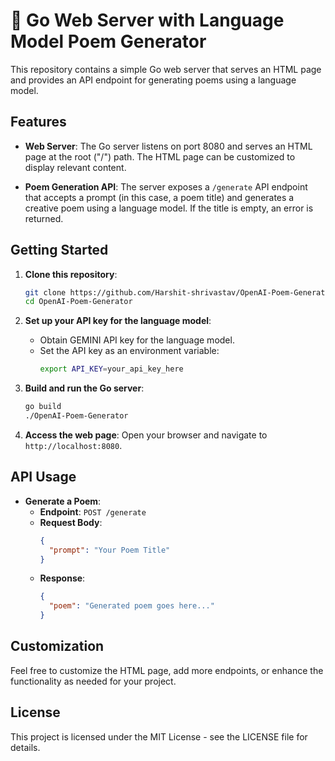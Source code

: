 # 🚀 Go Web Server with Language Model Poem Generator

This repository contains a simple Go web server that serves an HTML page and provides an API endpoint for generating poems using a language model.

## Features

- **Web Server**: The Go server listens on port 8080 and serves an HTML page at the root ("/") path. The HTML page can be customized to display relevant content.

- **Poem Generation API**: The server exposes a `/generate` API endpoint that accepts a prompt (in this case, a poem title) and generates a creative poem using a language model. If the title is empty, an error is returned.

## Getting Started

1. **Clone this repository**:
   ```bash
   git clone https://github.com/Harshit-shrivastav/OpenAI-Poem-Generator.git
   cd OpenAI-Poem-Generator
   ```

2. **Set up your API key for the language model**:
   - Obtain GEMINI API key for the language model.
   - Set the API key as an environment variable:
     ```bash
     export API_KEY=your_api_key_here
     ```

3. **Build and run the Go server**:
   ```bash
   go build
   ./OpenAI-Poem-Generator
   ```

4. **Access the web page**:
   Open your browser and navigate to `http://localhost:8080`.

## API Usage

- **Generate a Poem**:
  - **Endpoint**: `POST /generate`
  - **Request Body**:
    ```json
    {
      "prompt": "Your Poem Title"
    }
    ```
  - **Response**:
    ```json
    {
      "poem": "Generated poem goes here..."
    }
    ```

## Customization

Feel free to customize the HTML page, add more endpoints, or enhance the functionality as needed for your project.

## License

This project is licensed under the MIT License - see the LICENSE file for details.
